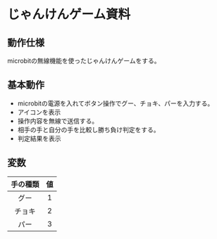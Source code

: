 # じゃんけんゲーム資料
## 動作仕様
microbitの無線機能を使ったじゃんけんゲームをする。
## 基本動作
- microbitの電源を入れてボタン操作でグー、チョキ、パーを入力する。
- アイコンを表示
- 操作内容を無線で送信する。
- 相手の手と自分の手を比較し勝ち負け判定をする。
- 判定結果を表示
## 変数

|手の種類|値|
|:--:|:--:|
|グー|1|
|チョキ|2|
|パー|3|
